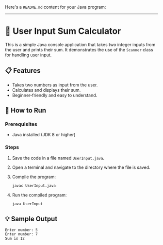 Here's a `README.md` content for your Java program:

---

# 🧮 User Input Sum Calculator

This is a simple Java console application that takes two integer inputs from the user and prints their sum. It demonstrates the use of the `Scanner` class for handling user input.

## 📋 Features

* Takes two numbers as input from the user.
* Calculates and displays their sum.
* Beginner-friendly and easy to understand.

## 🚀 How to Run

### Prerequisites

* Java installed (JDK 8 or higher)

### Steps

1. Save the code in a file named `UserInput.java`.
2. Open a terminal and navigate to the directory where the file is saved.
3. Compile the program:

   ```bash
   javac UserInput.java
   ```
4. Run the compiled program:

   ```bash
   java UserInput
   ```

## 💡 Sample Output

```
Enter number: 5
Enter number: 7
Sum is 12
```
